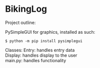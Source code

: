 # BikingLog

Project outline:

PySimpleGUI for graphics, installed as such:
```
$ python -m pip install pysimplegui
```
Classes:
    Entry: handles entry data\
    Display: handles display to the user\
    main.py: handles functionality
